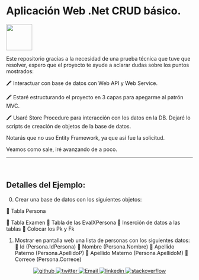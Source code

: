 # Aplicación Web .Net CRUD básico.

<img align="center" src="http://drive.google.com/uc?export=view&id=1b0McyQzF-lHoIryfvafcNxoTK-LJL50l" height="70px">

Este repositorio gracias a la necesidad de una prueba técnica que tuve que resolver, espero que el proyecto te ayude a aclarar dudas sobre los puntos mostrados:

🖍️ Interactuar con base de datos con Web API y Web Service.

🖍️ Estaré estructurando el proyecto en 3 capas para apegarme al patrón MVC.

🖍️ Usaré Store Procedure para interacción con los datos en la DB. Dejaré lo scripts de creación de objetos de la base de datos.

Notarás que no uso Entity Framework, ya que así fue la solicitud.

Veamos como sale, iré avanzando de a poco.

<hr />

<br />

## Detalles del Ejemplo:

0. Crear una base de datos con los siguientes objetos:
<p>  📌 Tabla Persona</p>
  📌 Tabla Examen 
  📌 Tabla de las EvalXPersona
  📌 Inserción de datos a las tablas
  📌 Colocar los Pk y Fk

1. Mostrar en pantalla web una lista de personas con los siguientes datos:
  📌 Id (Persona.IdPersona)
  📌 Nombre (Persona.Nombre)
  📌 Apellido Paterno (Persona.ApellidoP)
  📌 Apellido Materno (Persona.ApellidoM)
  📌 Correoe (Persona.Correoe)




<div align="center">
<a href="https://github.com/memorodz" target="_blank">
<img src="https://img.shields.io/badge/github-%2324292e.svg?&style=for-the-badge&logo=github&logoColor=white" alt="github" style="margin-bottom: 5px;" />
</a>
<a href="https://twitter.com/memosrdz" target="_blank">
<img src="https://img.shields.io/badge/twitter-%2300acee.svg?&style=for-the-badge&logo=twitter&logoColor=white" alt="twitter" style="margin-bottom: 5px;" />
</a>
<a href="mailto:gmo.rodriguez@gmail.com" target="_blank">
<img src="http://drive.google.com/uc?export=view&id=1AXnSOxIctvBK9LesZcBWBWHyCvMCuaJy" alt=Email style="margin-bottom: 5px;" />
</a>    
<a href="https://linkedin.com/in/guillermo-rodríguez-74b10039" target="_blank">
<img src=https://img.shields.io/badge/linkedin-%231E77B5.svg?&style=for-the-badge&logo=linkedin&logoColor=white alt="linkedin" style="margin-bottom: 5px;" />
</a>
<a href="https://stackoverflow.com/users/109441" target="_blank">
<img src="https://img.shields.io/badge/stackoverflow-%23F28032.svg?&style=for-the-badge&logo=stackoverflow&logoColor=white" alt="stackoverflow" style="margin-bottom: 5px;" />
</a>  

</div> 
